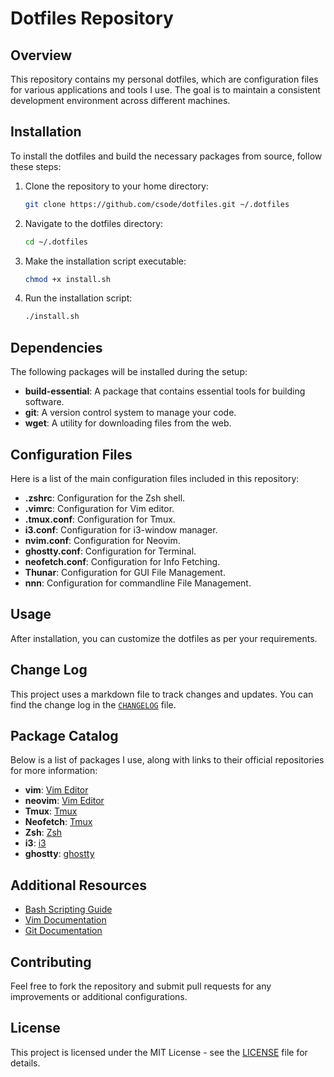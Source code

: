 # Dotfiles Repository

## Overview
This repository contains my personal dotfiles, which are configuration files for various applications and tools I use. The goal is to maintain a consistent development environment across different machines.

## Installation
To install the dotfiles and build the necessary packages from source, follow these steps:

1. Clone the repository to your home directory:

   ```bash
   git clone https://github.com/csode/dotfiles.git ~/.dotfiles
   ```

2. Navigate to the dotfiles directory:
   ```bash
   cd ~/.dotfiles
   ```

3. Make the installation script executable:
   ```bash
   chmod +x install.sh
   ```

4. Run the installation script:
   ```bash
   ./install.sh
   ```

## Dependencies
The following packages will be installed during the setup:
- **build-essential**: A package that contains essential tools for building software.
- **git**: A version control system to manage your code.
- **wget**: A utility for downloading files from the web.

## Configuration Files
Here is a list of the main configuration files included in this repository:

- **.zshrc**: Configuration for the Zsh shell.
- **.vimrc**: Configuration for Vim editor.
- **.tmux.conf**: Configuration for Tmux.
- **i3.conf**: Configuration for i3-window manager.
- **nvim.conf**: Configuration for Neovim.
- **ghostty.conf**: Configuration for Terminal.
- **neofetch.conf**: Configuration for Info Fetching.
- **Thunar**: Configuration for GUI File Management.
- **nnn**: Configuration for commandline File Management.

## Usage
After installation, you can customize the dotfiles as per your requirements. 

## Change Log
This project uses a markdown file to track changes and updates. You can find the change log in the [`CHANGELOG`](CHANGELOG.md) file.

## Package Catalog
Below is a list of packages I use, along with links to their official repositories for more information:

- **vim**: [Vim Editor](https://www.vim.org/)
- **neovim**: [Vim Editor](https://neovim.io/)
- **Tmux**: [Tmux](https://github.com/tmux/tmux)
- **Neofetch**: [Tmux](https://github.com/dylanaraps/neofetch)
- **Zsh**: [Zsh](https://www.zsh.org/)
- **i3**: [i3](https://i3wm.org/)
- **ghostty**: [ghostty](https://ghostty.org/)

## Additional Resources
- [Bash Scripting Guide](https://tldp.org/LDP/Bash-Beginners-Guide/html/)
- [Vim Documentation](https://www.vim.org/docs.php)
- [Git Documentation](https://git-scm.com/doc)

## Contributing
Feel free to fork the repository and submit pull requests for any improvements or additional configurations.

## License
This project is licensed under the MIT License - see the [LICENSE](LICENSE) file for details.
